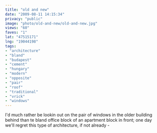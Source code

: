 ```yaml
---
title: "old and new"
date: "2009-08-11 14:15:34"
privacy: "public"
image: "photo/old-and-new/old-and-new.jpg"
views: "60"
faves: "1"
lat: "47515171"
lng: "19044198"
tags:
- "architecture"
- "bland"
- "budapest"
- "cement"
- "hungary"
- "modern"
- "opposite"
- "pair"
- "roof"
- "traditional"
- "vrick"
- "windows"
---
```

I'd much rather be lookin out on the pair of windows in the older building behind than te bland office block of an apartment block in front; one day we'll regret this type of architecture, if not already - <a href="/photos/2009/08/11/old-and-new" rel="nofollow"></a>
